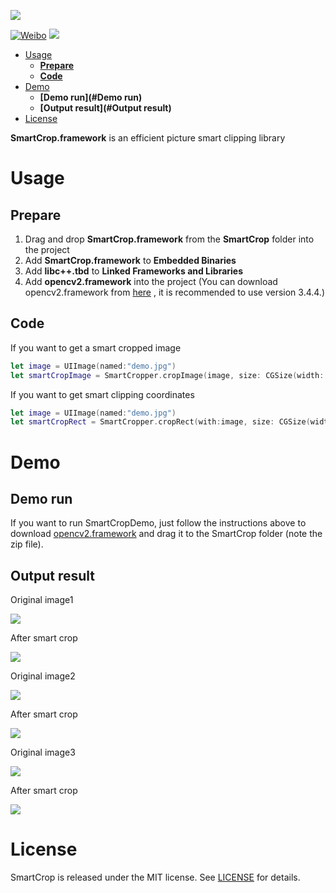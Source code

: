![](https://github.com/kenshincui/SmartCropLib/blob/master/Resources/SmartCrop_Logo.jpg)

[![Weibo](https://img.shields.io/badge/Weibo-%40KenshinCui-yellow.svg?style=flat)](https://m.weibo.cn/p/1005051869326357)
![](https://img.shields.io/github/license/mashape/apistatus.svg)

- [Usage](#usage)
    - **[Prepare](#Prepare)**
    - **[Code](#Code)**
- [Demo](#Demo)
    - **[Demo run](#Demo run)**
    - **[Output result](#Output result)**
- [License](#license)

**SmartCrop.framework** is an efficient picture smart clipping library

# Usage

## Prepare

1. Drag and drop **SmartCrop.framework** from the **SmartCrop** folder into the project 
2. Add **SmartCrop.framework** to **Embedded Binaries**
3. Add **libc++.tbd** to **Linked Frameworks and Libraries**
4. Add **opencv2.framework** into the project (You can download opencv2.framework from [here](https://github.com/opencv/opencv/releases/download/3.4.4/opencv-3.4.4-ios-framework.zip) , it is recommended to use version 3.4.4.)

## Code

If you want to get a smart cropped image

```swift
let image = UIImage(named:"demo.jpg")
let smartCropImage = SmartCropper.cropImage(image, size: CGSize(width: 1080, height:1920))
```

If you want to get smart clipping coordinates

```swift
let image = UIImage(named:"demo.jpg")
let smartCropRect = SmartCropper.cropRect(with:image, size: CGSize(width: 1080, height:1920))
```

# Demo

## Demo run

If you want to run SmartCropDemo, just follow the instructions above to download [opencv2.framework](https://github.com/opencv/opencv/releases/download/3.4.4/opencv-3.4.4-ios-framework.zip) and drag it to the SmartCrop folder (note the zip file).

## Output result

Original image1

![](https://github.com/kenshincui/SmartCropLib/blob/master/Resources/1.jpg)

After smart crop

![](https://github.com/kenshincui/SmartCropLib/blob/master/Resources/1-output.jpg)

Original image2

![](https://github.com/kenshincui/SmartCropLib/blob/master/Resources/2.jpg)

After smart crop

![](https://github.com/kenshincui/SmartCropLib/blob/master/Resources/2-output.jpg)

Original image3

![](https://github.com/kenshincui/SmartCropLib/blob/master/Resources/3.jpg)

After smart crop

![](https://github.com/kenshincui/SmartCropLib/blob/master/Resources/3-output.jpg)


# License

SmartCrop is released under the MIT license. See [LICENSE](https://github.com/kenshincui/SmartCropLib/blob/master/LICENSE.md/LICENSE.md) for details.



